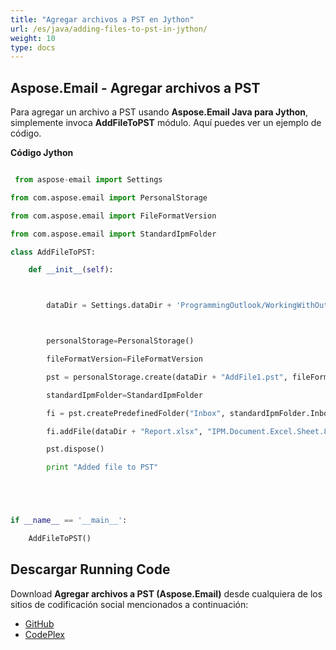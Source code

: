 ```yaml
---
title: "Agregar archivos a PST en Jython"
url: /es/java/adding-files-to-pst-in-jython/
weight: 10
type: docs
---
```


## **Aspose.Email - Agregar archivos a PST**
Para agregar un archivo a PST usando **Aspose.Email Java para Jython**, simplemente invoca **AddFileToPST** módulo. Aquí puedes ver un ejemplo de código.

**Código Jython**

```python

 from aspose-email import Settings

from com.aspose.email import PersonalStorage

from com.aspose.email import FileFormatVersion

from com.aspose.email import StandardIpmFolder

class AddFileToPST:

    def __init__(self):



        dataDir = Settings.dataDir + 'ProgrammingOutlook/WorkingWithOutlookPersonalStorage/AddFileToPST/'



        personalStorage=PersonalStorage()

        fileFormatVersion=FileFormatVersion

        pst = personalStorage.create(dataDir + "AddFile1.pst", fileFormatVersion.Unicode)

        standardIpmFolder=StandardIpmFolder

        fi = pst.createPredefinedFolder("Inbox", standardIpmFolder.Inbox)

        fi.addFile(dataDir + "Report.xlsx", "IPM.Document.Excel.Sheet.8")

        pst.dispose()

        print "Added file to PST"





if __name__ == '__main__':       

    AddFileToPST()

```
## **Descargar Running Code**
Download **Agregar archivos a PST (Aspose.Email)** desde cualquiera de los sitios de codificación social mencionados a continuación:

- [GitHub](https://github.com/aspose-email/Aspose.Email-for-Java/releases/tag/Aspose.Email_Java_for_Jython-v1.0)
- [CodePlex](https://archive.codeplex.com/?p=asposeemailjavajython)
